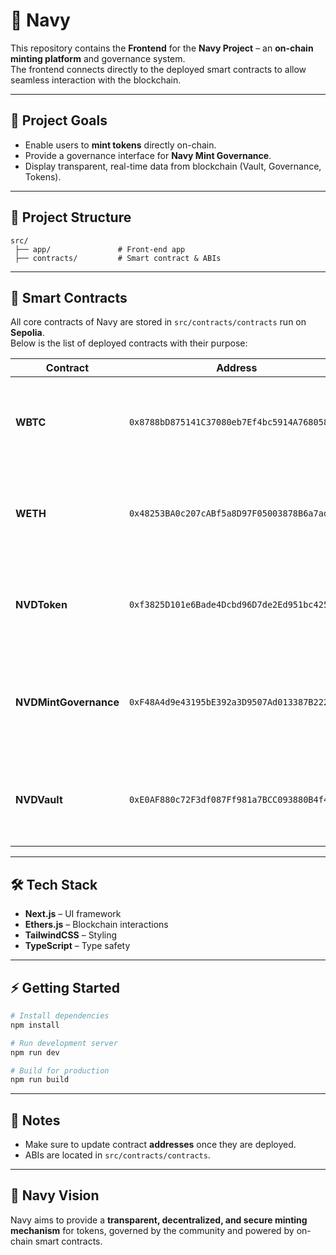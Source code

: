 # 🌊 Navy

This repository contains the **Frontend** for the **Navy Project** – an **on-chain minting platform** and governance system.  
The frontend connects directly to the deployed smart contracts to allow seamless interaction with the blockchain.

---

## 🚀 Project Goals
- Enable users to **mint tokens** directly on-chain.  
- Provide a governance interface for **Navy Mint Governance**.  
- Display transparent, real-time data from blockchain (Vault, Governance, Tokens).  

---

## 📂 Project Structure

```
src/
 ├── app/               # Front-end app
 ├── contracts/         # Smart contract & ABIs
```

---

## 📜 Smart Contracts

All core contracts of Navy are stored in `src/contracts/contracts` run on **Sepolia**.  
Below is the list of deployed contracts with their purpose:

| Contract              | Address | Description                                                                 |
|-----------------------|--------------------------|-----------------------------------------------------------------------------|
| **WBTC**              | `0x8788bD875141C37080eb7Ef4bc5914A768058169`                 | Test token simulating Wrapped Bitcoin. Used for testing and integration.    |
| **WETH**              | `0x48253BA0c207cABf5a8D97F05003878B6a7adc02`                 | Test token simulating Wrapped Ether. Used for testing and integration.        |
| **NVDToken**          | `0xf3825D101e6Bade4Dcbd96D7de2Ed951bc425e18`                 | The main **Navy Token Vietnam Dong (NVD)** used within the ecosystem.                    |
| **NVDMintGovernance** | `0xF48A4d9e43195bE392a3D9507Ad013387B22223D`                 | Governance contract controlling minting rules, permissions, and proposals.  |
| **NVDVault**          | `0xE0AF880c72F3df087Ff981a7BCC093880B4f4782`                 | Secure vault managing collateral, reserves, and overall protocol stability. |

---

## 🛠️ Tech Stack
- **Next.js** – UI framework  
- **Ethers.js** – Blockchain interactions  
- **TailwindCSS** – Styling  
- **TypeScript** – Type safety  

---

## ⚡ Getting Started

```bash
# Install dependencies
npm install
```
```bash
# Run development server
npm run dev
```
```bash
# Build for production
npm run build
```

---

## 📌 Notes
- Make sure to update contract **addresses** once they are deployed.  
- ABIs are located in `src/contracts/contracts`.  

---

## 🐋 Navy Vision
Navy aims to provide a **transparent, decentralized, and secure minting mechanism** for tokens, governed by the community and powered by on-chain smart contracts.
